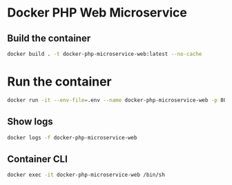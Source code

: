 # Docker PHP Web Microservice

## Build the container
```bash
docker build . -t docker-php-microservice-web:latest --no-cache
```

# Run the container
```bash
docker run -it --env-file=.env --name docker-php-microservice-web -p 8080:80 -d docker-php-microservice-web:latest
```

## Show logs
```bash
docker logs -f docker-php-microservice-web
```

## Container CLI
```bash
docker exec -it docker-php-microservice-web /bin/sh
```

